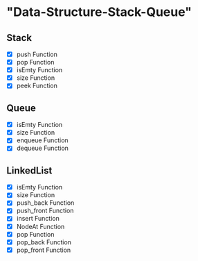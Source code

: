 # "Data-Structure-Stack-Queue"

## Stack ##
* [x] push Function
* [x] pop Function
* [x] isEmty Function
* [x] size Function
* [x] peek Function

## Queue ##
* [x] isEmty Function
* [x] size Function
* [x] enqueue Function
* [x] dequeue Function

## LinkedList ##
* [x] isEmty Function
* [x] size Function
* [x] push_back Function
* [x] push_front Function
* [x] insert Function
* [x] NodeAt Function
* [x] pop Function
* [x] pop_back Function
* [x] pop_front Function
